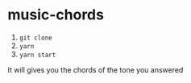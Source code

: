 # music-chords

1. `git clone`
2. `yarn`
3. `yarn start`

It will gives you the chords of the tone you answered